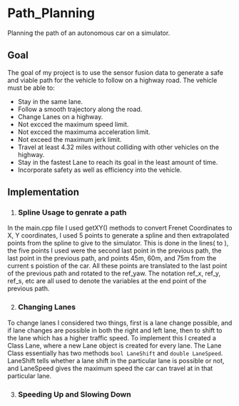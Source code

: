 # Path_Planning
Planning the path of an autonomous car on a simulator.


## Goal
The goal of my project is to use the sensor fusion data to generate a safe and viable path for the vehicle to follow on a highway road. The vehicle must be able to:
* Stay in the same lane.
* Follow a smooth trajectory along the road.
* Change Lanes on a highway.
* Not excced the maximum speed limit.
* Not excced the maximuma acceleration limit.
* Not exceed the maximum jerk limit.
* Travel at least 4.32 miles without colliding with other vehicles on the highway.
* Stay in the fastest Lane to reach its goal in the least amount of time.
* Incorporate safety as well as efficiency into the vehicle.


## Implementation

1. ### Spline Usage to genrate a path
In the main.cpp file I used getXY() methods to convert Frenet Coordinates to X, Y coordinates, I used 5 points to generate a spline and then extrapolated points from the spline to give to the simulator. This is done in the lines(  to  ), the five points I used were the second last point in the previous path, the last point in the previous path, and points 45m, 60m, and 75m from the current s poistion of the car. All these points are translated to the last point of the previous path and rotated to the ref_yaw. The notation ref_x, ref_y, ref_s, etc are all used to denote the variables at the end point of the previous path.

2. ### Changing Lanes
To change lanes I considered two things, first is a lane change possible, and if lane changes are possible in both the right and left lane, then to shift to the lane which has a higher traffic speed. To implement this I created a Class Lane, where a new Lane object is created for every lane. The Lane Class essentially has two methods `bool LaneShift` and `double LaneSpeed`. LaneShift tells whether a lane shift in the particular lane is possible or not, and LaneSpeed gives the maximum speed the car can travel at in that particular lane.

3. ### Speeding Up and Slowing Down


